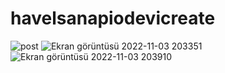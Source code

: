 # havelsanapiodevicreate

![post](https://user-images.githubusercontent.com/77542723/199794744-7ce168bc-95d8-4064-946b-fd0f52d781e2.jpg)
![Ekran görüntüsü 2022-11-03 203351](https://user-images.githubusercontent.com/77542723/199794777-e9d2dc76-a1d5-40ac-9948-aba3377bbd6c.jpg)
![Ekran görüntüsü 2022-11-03 203910](https://user-images.githubusercontent.com/77542723/199794883-0e1ac6e7-f094-4b58-86d4-bd288fbf02cf.jpg)
